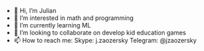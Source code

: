 - 👋 Hi, I’m Julian
- 👀 I’m interested in math and programming
- 🌱 I’m currently learning ML
- 💞️ I’m looking to collaborate on develop kid education games
- 📫 How to reach me:
Skype: j.zaozersky
Telegram: @jzaozersky

<!---
zaozersky/zaozersky is a ✨ special ✨ repository because its `README.md` (this file) appears on your GitHub profile.
You can click the Preview link to take a look at your changes.
--->
